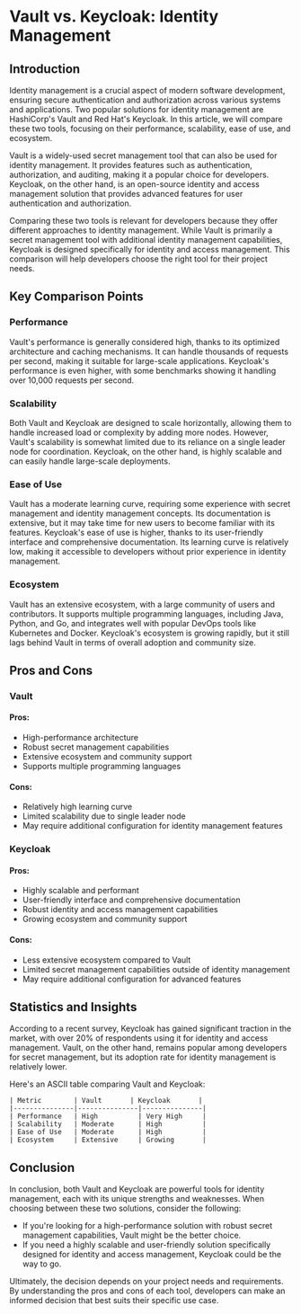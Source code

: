 # Vault vs. Keycloak: Identity Management
## Introduction
Identity management is a crucial aspect of modern software development, ensuring secure authentication and authorization across various systems and applications. Two popular solutions for identity management are HashiCorp's Vault and Red Hat's Keycloak. In this article, we will compare these two tools, focusing on their performance, scalability, ease of use, and ecosystem.

Vault is a widely-used secret management tool that can also be used for identity management. It provides features such as authentication, authorization, and auditing, making it a popular choice for developers. Keycloak, on the other hand, is an open-source identity and access management solution that provides advanced features for user authentication and authorization.

Comparing these two tools is relevant for developers because they offer different approaches to identity management. While Vault is primarily a secret management tool with additional identity management capabilities, Keycloak is designed specifically for identity and access management. This comparison will help developers choose the right tool for their project needs.

## Key Comparison Points
### Performance
Vault's performance is generally considered high, thanks to its optimized architecture and caching mechanisms. It can handle thousands of requests per second, making it suitable for large-scale applications. Keycloak's performance is even higher, with some benchmarks showing it handling over 10,000 requests per second.

### Scalability
Both Vault and Keycloak are designed to scale horizontally, allowing them to handle increased load or complexity by adding more nodes. However, Vault's scalability is somewhat limited due to its reliance on a single leader node for coordination. Keycloak, on the other hand, is highly scalable and can easily handle large-scale deployments.

### Ease of Use
Vault has a moderate learning curve, requiring some experience with secret management and identity management concepts. Its documentation is extensive, but it may take time for new users to become familiar with its features. Keycloak's ease of use is higher, thanks to its user-friendly interface and comprehensive documentation. Its learning curve is relatively low, making it accessible to developers without prior experience in identity management.

### Ecosystem
Vault has an extensive ecosystem, with a large community of users and contributors. It supports multiple programming languages, including Java, Python, and Go, and integrates well with popular DevOps tools like Kubernetes and Docker. Keycloak's ecosystem is growing rapidly, but it still lags behind Vault in terms of overall adoption and community size.

## Pros and Cons
### Vault
#### Pros:
* High-performance architecture
* Robust secret management capabilities
* Extensive ecosystem and community support
* Supports multiple programming languages

#### Cons:
* Relatively high learning curve
* Limited scalability due to single leader node
* May require additional configuration for identity management features

### Keycloak
#### Pros:
* Highly scalable and performant
* User-friendly interface and comprehensive documentation
* Robust identity and access management capabilities
* Growing ecosystem and community support

#### Cons:
* Less extensive ecosystem compared to Vault
* Limited secret management capabilities outside of identity management
* May require additional configuration for advanced features

## Statistics and Insights
According to a recent survey, Keycloak has gained significant traction in the market, with over 20% of respondents using it for identity and access management. Vault, on the other hand, remains popular among developers for secret management, but its adoption rate for identity management is relatively lower.

Here's an ASCII table comparing Vault and Keycloak:
```
| Metric        | Vault       | Keycloak       |
|---------------|---------------|---------------|
| Performance   | High          | Very High     |
| Scalability   | Moderate      | High          |
| Ease of Use   | Moderate      | High          |
| Ecosystem     | Extensive     | Growing       |
```

## Conclusion
In conclusion, both Vault and Keycloak are powerful tools for identity management, each with its unique strengths and weaknesses. When choosing between these two solutions, consider the following:

* If you're looking for a high-performance solution with robust secret management capabilities, Vault might be the better choice.
* If you need a highly scalable and user-friendly solution specifically designed for identity and access management, Keycloak could be the way to go.

Ultimately, the decision depends on your project needs and requirements. By understanding the pros and cons of each tool, developers can make an informed decision that best suits their specific use case.